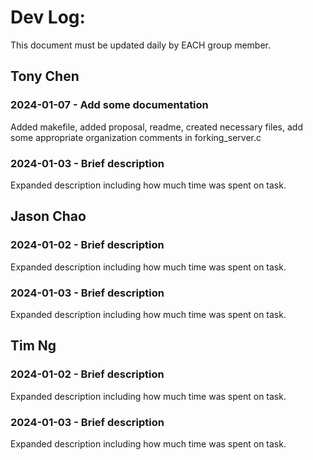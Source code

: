 # Dev Log:

This document must be updated daily by EACH group member.

## Tony Chen

### 2024-01-07 - Add some documentation
Added makefile, added proposal, readme, created necessary files, add some appropriate organization comments in forking_server.c

### 2024-01-03 - Brief description
Expanded description including how much time was spent on task.

## Jason Chao

### 2024-01-02 - Brief description
Expanded description including how much time was spent on task.

### 2024-01-03 - Brief description
Expanded description including how much time was spent on task.

## Tim Ng

### 2024-01-02 - Brief description
Expanded description including how much time was spent on task.

### 2024-01-03 - Brief description
Expanded description including how much time was spent on task.